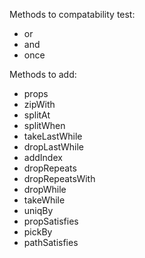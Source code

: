 Methods to compatability test:

- or
- and
- once

Methods to add:  

- props
- zipWith
- splitAt
- splitWhen
- takeLastWhile
- dropLastWhile
- addIndex
- dropRepeats
- dropRepeatsWith
- dropWhile
- takeWhile
- uniqBy
- propSatisfies
- pickBy
- pathSatisfies
